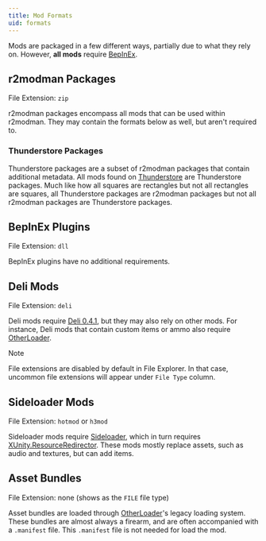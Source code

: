 ```yaml
---
title: Mod Formats
uid: formats
---
```


Mods are packaged in a few different ways, partially due to what they rely on. However, **all mods** require [BepInEx](https://h3vr.thunderstore.io/package/BepInEx/BepInExPack_H3VR/).

## r2modman Packages

File Extension: `zip`

r2modman packages encompass all mods that can be used within r2modman. They may contain the formats below as well, but aren't required to.

### Thunderstore Packages

Thunderstore packages are a subset of r2modman packages that contain additional metadata. All mods found on [Thunderstore](https://h3vr.thunderstore.io) are Thunderstore packages. Much like how all squares are rectangles but not all rectangles are squares, all Thunderstore packages are r2modman packages but not all r2modman packages are Thunderstore packages.

## BepInEx Plugins

File Extension: `dll`

BepInEx plugins have no additional requirements.

## Deli Mods

File Extension: `deli`

Deli mods require [Deli 0.4.1](https://h3vr.thunderstore.io/package/DeliCollective/Deli/), but they may also rely on other mods. For instance, Deli mods that contain custom items or ammo also require [OtherLoader](https://h3vr.thunderstore.io/package/devyndamonster/OtherLoader/).

> [!NOTE]
> File extensions are disabled by default in File Explorer. In that case, uncommon file extensions will appear under `File Type` column.

## Sideloader Mods

File Extension: `hotmod` or `h3mod`

Sideloader mods require [Sideloader](https://h3vr.thunderstore.io/package/denikson/H3VR_Sideloader/), which in turn requires [XUnity.ResourceRedirector](https://h3vr.thunderstore.io/package/bbepis/XUnity_ResourceRedirector/). These mods mostly replace assets, such as audio and textures, but can add items.

## Asset Bundles

File Extension: none (shows as the `FILE` file type)

Asset bundles are loaded through [OtherLoader](https://h3vr.thunderstore.io/package/devyndamonster/OtherLoader/)'s legacy loading system. These bundles are almost always a firearm, and are often accompanied with a `.manifest` file. This `.manifest` file is not needed for load the mod.
